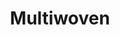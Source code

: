 ---
blog: https://blog.multiwoven.com/
codehost: https://github.com/Multiwoven/multiwoven
logohandle: multiwoven
sort: multiwoven
title: Multiwoven
website: https://www.multiwoven.com/
---